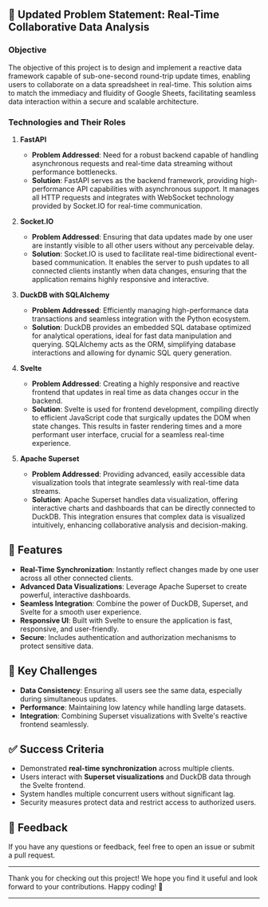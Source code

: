 ## 🌟 Updated Problem Statement: Real-Time Collaborative Data Analysis

### Objective

The objective of this project is to design and implement a reactive data framework capable of sub-one-second round-trip update times, enabling users to collaborate on a data spreadsheet in real-time. This solution aims to match the immediacy and fluidity of Google Sheets, facilitating seamless data interaction within a secure and scalable architecture.

### Technologies and Their Roles

1. **FastAPI**
   - **Problem Addressed**: Need for a robust backend capable of handling asynchronous requests and real-time data streaming without performance bottlenecks.
   - **Solution**: FastAPI serves as the backend framework, providing high-performance API capabilities with asynchronous support. It manages all HTTP requests and integrates with WebSocket technology provided by Socket.IO for real-time communication.

2. **Socket.IO**
   - **Problem Addressed**: Ensuring that data updates made by one user are instantly visible to all other users without any perceivable delay.
   - **Solution**: Socket.IO is used to facilitate real-time bidirectional event-based communication. It enables the server to push updates to all connected clients instantly when data changes, ensuring that the application remains highly responsive and interactive.

3. **DuckDB with SQLAlchemy**
   - **Problem Addressed**: Efficiently managing high-performance data transactions and seamless integration with the Python ecosystem.
   - **Solution**: DuckDB provides an embedded SQL database optimized for analytical operations, ideal for fast data manipulation and querying. SQLAlchemy acts as the ORM, simplifying database interactions and allowing for dynamic SQL query generation.

4. **Svelte**
   - **Problem Addressed**: Creating a highly responsive and reactive frontend that updates in real time as data changes occur in the backend.
   - **Solution**: Svelte is used for frontend development, compiling directly to efficient JavaScript code that surgically updates the DOM when state changes. This results in faster rendering times and a more performant user interface, crucial for a seamless real-time experience.

5. **Apache Superset**
   - **Problem Addressed**: Providing advanced, easily accessible data visualization tools that integrate seamlessly with real-time data streams.
   - **Solution**: Apache Superset handles data visualization, offering interactive charts and dashboards that can be directly connected to DuckDB. This integration ensures that complex data is visualized intuitively, enhancing collaborative analysis and decision-making.

## 🎯 Features

- **Real-Time Synchronization**: Instantly reflect changes made by one user across all other connected clients.
- **Advanced Data Visualizations**: Leverage Apache Superset to create powerful, interactive dashboards.
- **Seamless Integration**: Combine the power of DuckDB, Superset, and Svelte for a smooth user experience.
- **Responsive UI**: Built with Svelte to ensure the application is fast, responsive, and user-friendly.
- **Secure**: Includes authentication and authorization mechanisms to protect sensitive data.

## 🎨 Key Challenges

- **Data Consistency**: Ensuring all users see the same data, especially during simultaneous updates.
- **Performance**: Maintaining low latency while handling large datasets.
- **Integration**: Combining Superset visualizations with Svelte's reactive frontend seamlessly.

## ✅ Success Criteria

- Demonstrated **real-time synchronization** across multiple clients.
- Users interact with **Superset visualizations** and DuckDB data through the Svelte frontend.
- System handles multiple concurrent users without significant lag.
- Security measures protect data and restrict access to authorized users.

## 💬 Feedback

If you have any questions or feedback, feel free to open an issue or submit a pull request.

---

Thank you for checking out this project! We hope you find it useful and look forward to your contributions. Happy coding! 🎉

---
